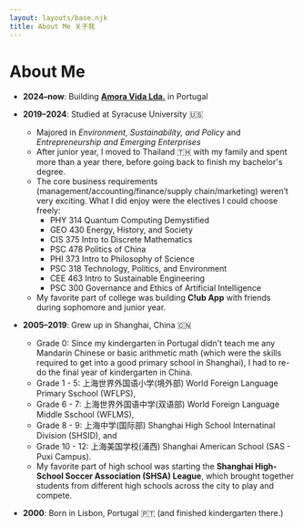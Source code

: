 ```yaml
---
layout: layouts/base.njk
title: About Me 关于我
---
```


# About Me

- **2024–now**: Building **[Amora Vida Lda.](https://www.amora-vida.com/)** in Portugal

- **2019–2024**: Studied at Syracuse University 🇺🇸  
    - Majored in *Environment, Sustainability, and Policy* and *Entrepreneurship and Emerging Enterprises*
    - After junior year, I moved to Thailand 🇹🇭 with my family and spent more than a year there, before going back to finish my bachelor's degree. 
    - The core business requirements (management/accounting/finance/supply chain/marketing) weren’t very exciting. What I did enjoy were the electives I could choose freely:
        - PHY 314 Quantum Computing Demystified
        - GEO 430 Energy, History, and Society
        - CIS 375 Intro to Discrete Mathematics
        - PSC 478 Politics of China
        - PHI 373 Intro to Philosophy of Science
        - PSC 318 Technology, Politics, and Environment
        - CEE 463 Intro to Sustainable Engineering
        - PSC 300 Governance and Ethics of Artificial Intelligence
    - My favorite part of college was building **C!ub App** with friends during sophomore and junior year.

- **2005–2019**: Grew up in Shanghai, China 🇨🇳  
    - Grade 0: Since my kindergarten in Portugal didn't teach me any Mandarin Chinese or basic arithmetic math (which were the skills required to get into a good primary school in Shanghai), I had to re-do the final year of kindergarten in China. 
    - Grade 1 - 5: 上海世界外国语小学(境外部) World Foreign Language Primary Sschool (WFLPS), 
    - Grade 6 - 7: 上海世界外国语中学(双语部) World Foreign Language Middle Sschool (WFLMS), 
    - Grade 8 - 9: 上海中学(国际部) Shanghai High School Internatinal Division (SHSID), and 
    - Grade 10 - 12: 上海美国学校(浦西) Shanghai American School (SAS - Puxi Campus). 
    - My favorite part of high school was starting the **Shanghai High-School Soccer Association (SHSA) League**, which brought together students from different high schools across the city to play and compete.

- **2000**: Born in Lisbon, Portugal 🇵🇹 (and finished kindergarten there.)

